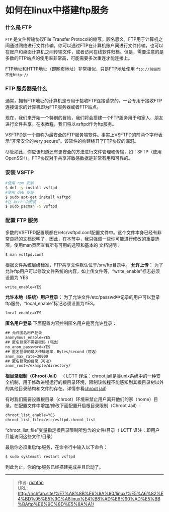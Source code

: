 # 如何在linux中搭建ftp服务

### 什么是 FTP
`FTP` 是文件传输协议File Transfer Protocol的缩写。顾名思义，FTP用于计算机之间通过网络进行文件传输。你可以通过FTP在计算机账户间进行文件传输，也可以在账户和桌面计算机之间传输文件，或者访问在线软件归档。但是，需要注意的是多数的FTP站点的使用率非常高，可能需要多次重连才能连接上。

<!--more-->

FTP地址和HTTP地址（即网页地址）非常相似，只是FTP地址使用 `ftp://前缀而不是http://`

### FTP 服务器是什么
通常，拥有FTP地址的计算机是专用于接收FTP连接请求的。一台专用于接收FTP连接请求的计算机即为FTP服务器或者FTP站点。

现在，我们来开始一个特别的冒险，我们将会搭建一个FTP服务用于和家人、朋友进行文件共享。在本教程，我们将以vsftpd作为ftp服务。

VSFTPD是一个自称为最安全的FTP服务端软件。事实上VSFTPD的前两个字母表示“非常安全的very secure”。该软件的构建绕开了FTP协议的漏洞。

尽管如此，你应该知道还有更安全的方法进行文件管理和传输，如：SFTP（使用OpenSSH）。FTP协议对于共享非敏感数据是非常有用和可靠的。

### 安装 VSFTP
```bash
#使用 rpm 安装
$ dnf -y install vsftpd
#使用 deb 安装
$ sudo apt-get install vsftpd
#在 Arch 中安装
$ sudo pacman -S vsftpd
```

### 配置 FTP 服务
多数的VSFTPD配置项都在/etc/vsftpd.conf配置文件中。这个文件本身已经有非常良好的文档说明了，因此，在本节中，我只强调一些你可能进行修改的重要选项。使用man页面查看所有可用的选项和基本的 文档说明：
```bash
$ man vsftpd.conf
```
根据文件系统层级标准，FTP共享文件默认位于/srv/ftp目录中。
**允许上传：**
为了允许ftp用户可以修改文件系统的内容，如上传文件等，“write_enable”标志必须设置为 YES
```xml
write_enable=YES
```
**允许本地（系统）用户登录：**
为了允许文件/etc/passwd中记录的用户可以登录ftp服务，“local_enable”标记必须设置为YES。
```xml
local_enable=YES
```
**匿名用户登录**
下面配置内容控制匿名用户是否允许登录：
```xml
## 允许匿名用户登录
anonymous_enable=YES
## 匿名登录不需要密码（可选）
no_anon_password=YES
## 匿名登录的最大传输速率，Bytes/second（可选）
anon_max_rate=30000
## 匿名登录的目录（可选）
anon_root=/example/directory/
```
**根目录限制（Chroot Jail）**
（ LCTT 译注：chroot jail是类unix系统中的一种安全机制，用于修改进程运行的根目录环境，限制该线程不能感知到其根目录树以外的其他目录结构和文件的存在。详情参看[chroot jail](https://zh.wikipedia.org/wiki/Chroot)）

有时我们需要设置根目录（chroot）环境来禁止用户离开他们的家（home）目录。在配置文件中增加/修改下面配置开启根目录限制（Chroot Jail）:
```xml
chroot_list_enable=YES
chroot_list_file=/etc/vsftpd.chroot_list
```
“chroot_list_file”变量指定根目录限制所包含的文件/目录（ LCTT 译注：即用户只能访问这些文件/目录）

最后你必须重启ftp服务，在命令行中输入以下命令：
```bash
$ sudo systemctl restart vsftpd
```
到此为止，你的ftp服务已经搭建完成并且启动了。


---

> 作者: [richfan](https://richfan.site/)  
> URL: http://richfan.site/%E7%A8%8B%E6%8A%80/linux/%E5%A6%82%E4%BD%95%E5%9C%A8linux%E4%B8%AD%E6%90%AD%E5%BB%BAftp%E6%9C%8D%E5%8A%A1/  

